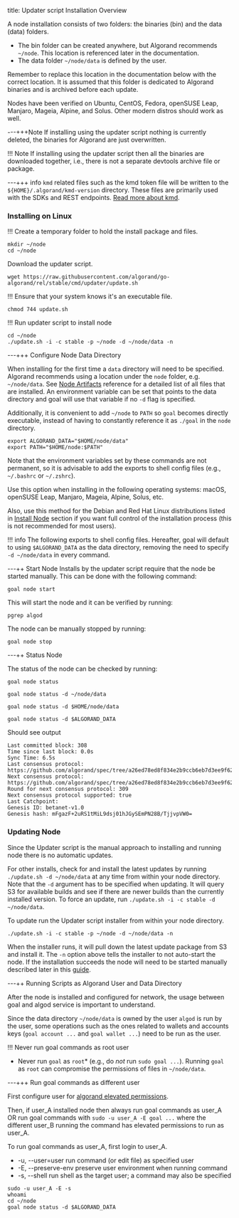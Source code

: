 title: Updater script Installation Overview

A node installation consists of two folders: the binaries (bin) and the data (data) folders.

- The bin folder can be created anywhere, but Algorand recommends `~/node`. This location is referenced later in the documentation.
- The data folder `~/node/data` is defined by the user.

Remember to replace this location in the documentation below with the correct location. It is assumed that this folder is dedicated to Algorand binaries and is archived before each update.

Nodes have been verified on Ubuntu, CentOS, Fedora, openSUSE Leap, Manjaro, Mageia, Alpine, and Solus. Other modern distros should work as well.

---+++Note
    If installing using the updater script nothing is currently deleted, the binaries for Algorand are just overwritten.

!!! Note
    If installing using the updater script then all the binaries are downloaded together, i.e., there is not a separate devtools archive file or package.

---+++ info
`kmd` related files such as the kmd token file will be written to the `${HOME}/.algorand/kmd-version` directory. These files are primarily used with the SDKs and REST endpoints. [Read more about kmd](../../clis/kmd).

### Installing on Linux

!!! Create a temporary folder to hold the install package and files.

``` 
mkdir ~/node
cd ~/node
``` 

Download the updater script.

``` 
wget https://raw.githubusercontent.com/algorand/go-algorand/rel/stable/cmd/updater/update.sh
``` 

!!! Ensure that your system knows it's an executable file.

``` 
chmod 744 update.sh
``` 

!!! Run updater script to install node

``` 
cd ~/node
./update.sh -i -c stable -p ~/node -d ~/node/data -n
``` 

---+++ Configure Node Data Directory

When installing for the first time a `data` directory will need to be specified. Algorand recommends using a location under the `node` folder, e.g. `~/node/data`. See [Node Artifacts](../../reference/artifacts) reference for a detailed list of all files that are installed. An environment variable can be set that points to the data directory and goal will use that variable if no `-d` flag is specified.

Additionally, it is convenient to add `~/node` to `PATH` so `goal` becomes directly executable, instead of having to constantly reference it as `./goal` in the `node` directory.


``` 
export ALGORAND_DATA="$HOME/node/data"
export PATH="$HOME/node:$PATH"
``` 


Note that the environment variables set by these commands are not permanent, so it is advisable to add the exports to shell config files (e.g., `~/.bashrc` or `~/.zshrc`).

Use this option when installing in the following operating systems: macOS, openSUSE Leap, Manjaro, Mageia, Alpine, Solus, etc.

Also, use this method for the Debian and Red Hat Linux distributions listed in [Install Node](./install-node) section if you want full control of the installation process (this is not recommended for most users).

!!! info
The following exports to shell config files. Hereafter, goal will default to using `$ALGORAND_DATA` as the data directory, removing the need to specify `-d ~/node/data` in every command.

---++ Start Node
Installs by the updater script require that the node be started manually. This can be done with the following command:

``` 
goal node start
``` 

This will start the node and it can be verified by running:

``` 
pgrep algod
``` 

The node can be manually stopped by running:

``` 
goal node stop
``` 

---++ Status Node

The status of the node can be checked by running:

``` 
goal node status

goal node status -d ~/node/data

goal node status -d $HOME/node/data

goal node status -d $ALGORAND_DATA
``` 

Should see output 
``` 
Last committed block: 308
Time since last block: 0.0s
Sync Time: 6.5s
Last consensus protocol: https://github.com/algorand/spec/tree/a26ed78ed8f834e2b9ccb6eb7d3ee9f629a6e622
Next consensus protocol: https://github.com/algorand/spec/tree/a26ed78ed8f834e2b9ccb6eb7d3ee9f629a6e622
Round for next consensus protocol: 309
Next consensus protocol supported: true
Last Catchpoint:
Genesis ID: betanet-v1.0
Genesis hash: mFgazF+2uRS1tMiL9dsj01hJGySEmPN28B/TjjvpVW0=
``` 


### Updating Node

Since the Updater script is the manual approach to installing and running node there is no automatic updates. 

For other installs, check for and install the latest updates by running `./update.sh -d ~/node/data` at any time from within your node directory. Note that the `-d` argument has to be specified when updating. It will query S3 for available builds and see if there are newer builds than the currently installed version. To force an update, run `./update.sh -i -c stable -d ~/node/data`.

To update run the Updater script installer from within your node directory.

``` 
./update.sh -i -c stable -p ~/node -d ~/node/data -n
``` 

When the installer runs, it will pull down the latest update package from S3 and install it. The `-n` option above tells the installer to not auto-start the node. If the installation succeeds the node will need to be started manually described later in this [guide](#start-node).

---++ Running Scripts as Algorand User and Data Directory

After the node is installed and configured for network, the usage between goal and algod service is important to understand.

Since the data directory `~/node/data` is owned by the user `algod` is run by the user, some operations such as the ones related to wallets and accounts keys (`goal account ...` and `goal wallet ...`) need to be run as the user.

!!! Never run goal commands as root user

- Never run `goal` as `root`* (e.g., do *not* run `sudo goal ...`). Running `goal` as `root` can compromise the permissions of files in `~/node/data`.

---+++ Run goal commands as different user

First configure user for [algorand elevated permissions](./configure-user-for-algorand-elevated-permissions).

Then, if user_A installed node then always run goal commands as user_A OR run goal commands with `sudo -u user_A -E goal ...` where the different user_B running the command has elevated permissions to run as user_A.

To run goal commands as user_A, first login to user_A.

- -u, --user=user          run command (or edit file) as specified user
- -E, --preserve-env      preserve user environment when running command
- -s, --shell                   run shell as the target user; a command may also be specified

``` 
sudo -u user_A -E -s
whoami
cd ~/node
goal node status -d $ALGORAND_DATA
``` 